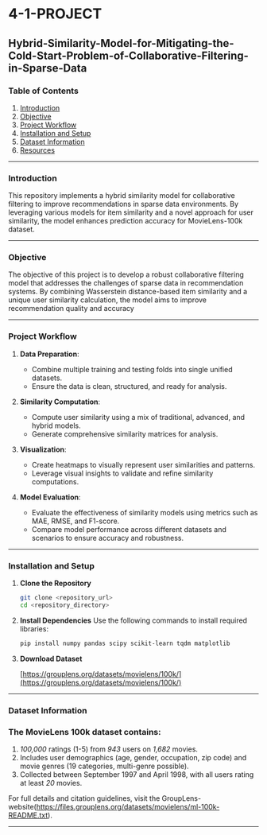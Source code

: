 # 4-1-PROJECT
## Hybrid-Similarity-Model-for-Mitigating-the-Cold-Start-Problem-of-Collaborative-Filtering-in-Sparse-Data

### **Table of Contents**
1. [Introduction](#introduction)
2. [Objective](#objective)
3. [Project Workflow](#project-workflow)
4. [Installation and Setup](#installation-and-setup)
5. [Dataset Information](#dataset-information)
6. [Resources](#resources)

---

### **Introduction**
This repository implements a hybrid similarity model for collaborative filtering to improve recommendations in sparse data environments. By leveraging various models for item similarity and a novel approach for user similarity, the model enhances prediction accuracy for MovieLens-100k dataset.

---

### **Objective**
The objective of this project is to develop a robust collaborative filtering model that addresses the challenges of sparse data in recommendation systems. By combining Wasserstein distance-based item similarity and a unique user similarity calculation, the model aims to improve recommendation quality and accuracy

---

### **Project Workflow**


1. **Data Preparation**:  
   - Combine multiple training and testing folds into single unified datasets.  
   - Ensure the data is clean, structured, and ready for analysis.  

2. **Similarity Computation**:  
   - Compute user similarity using a mix of traditional, advanced, and hybrid models.   
   - Generate comprehensive similarity matrices for analysis.  

3. **Visualization**:  
   - Create heatmaps to visually represent user similarities and patterns.  
   - Leverage visual insights to validate and refine similarity computations.  

4. **Model Evaluation**:  
   - Evaluate the effectiveness of similarity models using metrics such as MAE, RMSE, and F1-score.  
   - Compare model performance across different datasets and scenarios to ensure accuracy and robustness.
  
---

### **Installation and Setup**

1. **Clone the Repository**
   ```bash
   git clone <repository_url>
   cd <repository_directory>
   ```
2. **Install Dependencies**
   Use the following commands to install required libraries:
   ```bash
   pip install numpy pandas scipy scikit-learn tqdm matplotlib
   ```
3. **Download Dataset**
   
   [https://grouplens.org/datasets/movielens/100k/](https://grouplens.org/datasets/movielens/100k/)

---

### **Dataset Information**

### The MovieLens 100k dataset contains:

1. *100,000* ratings (1-5) from *943* users on *1,682* movies.
2. Includes user demographics (age, gender, occupation, zip code) and movie genres (19 categories, multi-genre possible).
3. Collected between September 1997 and April 1998, with all users rating at least *20* movies.

For full details and citation guidelines, visit the GroupLens-website(https://files.grouplens.org/datasets/movielens/ml-100k-README.txt).

---
   
